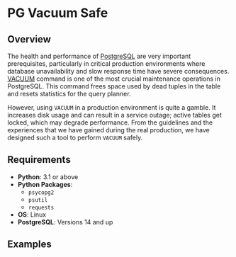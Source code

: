 # PG Vacuum Safe

## Overview
The health and performance of [PostgreSQL](https://github.com/postgres/postgres/tree/master) are very important prerequisites, particularly in critical production environments where database unavailability and slow response time have severe consequences. [VACUUM](https://github.com/postgres/postgres/blob/master/src/backend/commands/vacuum.c) command is one of the most crucial maintenance operations in PostgreSQL. This command frees space used by dead tuples in the table and resets statistics for the query planner.

However, using `VACUUM` in a production environment is quite a gamble. It increases disk usage and can result in a service outage; active tables get locked, which may degrade performance. From the guidelines and the experiences that we have gained during the real production, we have designed such a tool to perform `VACUUM` safely.

## Requirements
- **Python**: 3.1 or above
- **Python Packages**:
    - `psycopg2`
    - `psutil`
    - `requests`
- **OS**: Linux
- **PostgreSQL**: Versions 14 and up

## Examples
